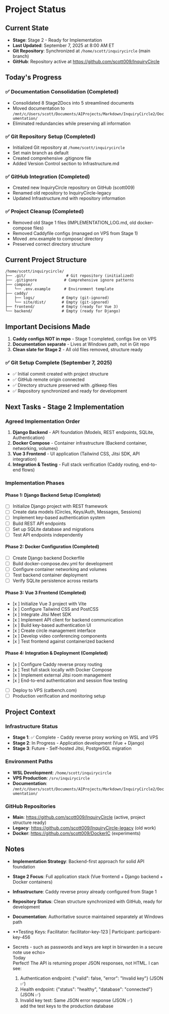 <!-- InquiryCircle2 – STATUS – Stage2 – 9/7/2025 at 8:00 AM ET -->

# Project Status

## Current State
- **Stage**: Stage 2 - Ready for Implementation
- **Last Updated**: September 7, 2025 at 8:00 AM ET
- **Git Repository**: Synchronized at `/home/scott/inquirycircle` (main branch)
- **GitHub**: Repository active at https://github.com/scott009/InquiryCircle

## Today's Progress

### ✅ Documentation Consolidation (Completed)
- Consolidated 8 Stage2Docs into 5 streamlined documents
- Moved documentation to `/mnt/c/Users/scott/Documents/AIProjects/Markdown/InquiryCircle2/Documentation/`
- Eliminated redundancies while preserving all information

### ✅ Git Repository Setup (Completed)
- Initialized Git repository at `/home/scott/inquirycircle`
- Set main branch as default
- Created comprehensive .gitignore file
- Added Version Control section to Infrastructure.md

### ✅ GitHub Integration (Completed)
- Created new InquiryCircle repository on GitHub (scott009)
- Renamed old repository to InquiryCircle-legacy
- Updated Infrastructure.md with repository information

### ✅ Project Cleanup (Completed)
- Removed old Stage 1 files (IMPLEMENTATION_LOG.md, old docker-compose files)
- Removed Caddyfile configs (managed on VPS from Stage 1)
- Moved .env.example to compose/ directory
- Preserved correct directory structure

## Current Project Structure
```
/home/scott/inquirycircle/
├── .git/                  # Git repository (initialized)
├── .gitignore            # Comprehensive ignore patterns
├── compose/
│   └── .env.example      # Environment template
├── caddy/
│   ├── logs/            # Empty (git-ignored)
│   └── site/dist/       # Empty (git-ignored)
├── frontend/            # Empty (ready for Vue 3)
└── backend/             # Empty (ready for Django)
```

## Important Decisions Made
1. **Caddy configs NOT in repo** - Stage 1 completed, configs live on VPS
2. **Documentation separate** - Lives at Windows path, not in Git repo
3. **Clean slate for Stage 2** - All old files removed, structure ready

### ✅ Git Setup Complete (September 7, 2025)
- ✅ Initial commit created with project structure
- ✅ GitHub remote origin connected
- ✅ Directory structure preserved with .gitkeep files
- ✅ Repository synchronized and ready for development

## Next Tasks - Stage 2 Implementation

### Agreed Implementation Order
1. **Django Backend** - API foundation (Models, REST endpoints, SQLite, Authentication)
2. **Docker Compose** - Container infrastructure (Backend container, networking, volumes)
3. **Vue 3 Frontend** - UI application (Tailwind CSS, Jitsi SDK, API integration)
4. **Integration & Testing** - Full stack verification (Caddy routing, end-to-end flows)

### Implementation Phases
#### Phase 1: Django Backend Setup  (Completed)
- [ ] Initialize Django project with REST framework
- [ ] Create data models (Circles, Keys/Auth, Messages, Sessions)
- [ ] Implement key-based authentication system
- [ ] Build REST API endpoints
- [ ] Set up SQLite database and migrations
- [ ] Test API endpoints independently

#### Phase 2: Docker Configuration   (Completed)
- [ ] Create Django backend Dockerfile
- [ ] Build docker-compose.dev.yml for development
- [ ] Configure container networking and volumes
- [ ] Test backend container deployment
- [ ] Verify SQLite persistence across restarts

#### Phase 3: Vue 3 Frontend  (Completed)
- [x ] Initialize Vue 3 project with Vite
- [x ] Configure Tailwind CSS and PostCSS
- [x ] Integrate Jitsi Meet SDK
- [x ] Implement API client for backend communication
- [x ] Build key-based authentication UI
- [x ] Create circle management interface
- [x ] Develop video conferencing components
- [x ] Test frontend against containerized backend

#### Phase 4: Integration & Deployment  (Completed) 
- [x ] Configure Caddy reverse proxy routing
- [x ] Test full stack locally with Docker Compose
- [x ] Implement external Jitsi room management
- [x ] End-to-end authentication and session flow testing
- [ ] Deploy to VPS (catbench.com)
- [ ] Production verification and monitoring setup

## Project Context

### Infrastructure Status
- **Stage 1**: ✅ Complete - Caddy reverse proxy working on WSL and VPS
- **Stage 2**: In Progress - Application development (Vue + Django)
- **Stage 3**: Future - Self-hosted Jitsi, PostgreSQL migration

### Environment Paths
- **WSL Development**: `/home/scott/inquirycircle`
- **VPS Production**: `/srv/inquirycircle`
- **Documentation**: `/mnt/c/Users/scott/Documents/AIProjects/Markdown/InquiryCircle2/Documentation/`

### GitHub Repositories
- **Main**: https://github.com/scott009/InquiryCircle (active, project structure ready)
- **Legacy**: https://github.com/scott009/InquiryCircle-legacy (old work)
- **Docker**: https://github.com/scott009/DockerIC (experiments)

## Notes
- **Implementation Strategy**: Backend-first approach for solid API foundation
- **Stage 2 Focus**: Full application stack (Vue frontend + Django backend + Docker containers)
- **Infrastructure**: Caddy reverse proxy already configured from Stage 1
- **Repository Status**: Clean structure synchronized with GitHub, ready for development
- **Documentation**: Authoritative source maintained separately at Windows path
- **Testing Keys:  Facilitator: facilitator-key-123   |   Participant: participant-key-456
- Secrets - such as passwords and keys are kept in birwarden in a secure note 
use echo>   
Today   
Perfect! The API is returning proper JSON responses, not HTML. I can see:

  1. Authentication endpoint: {"valid": false, "error": "Invalid key"} (JSON ✅)
  2. Health endpoint: {"status": "healthy", "database": "connected"} (JSON ✅)
  3. Invalid key test: Same JSON error response (JSON ✅)  
  add the test keys to the production database
  
